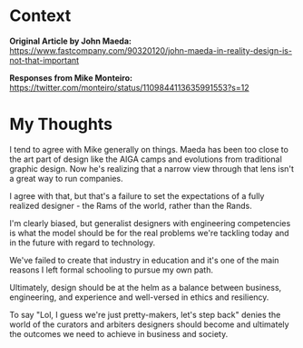 # Context
**Original Article by John Maeda:**
https://www.fastcompany.com/90320120/john-maeda-in-reality-design-is-not-that-important


**Responses from Mike Monteiro:**
https://twitter.com/monteiro/status/1109844113635991553?s=12

# My Thoughts

I tend to agree with Mike generally on things. Maeda has been too close to the art part of design like the AIGA camps and evolutions from traditional graphic design. Now he's realizing that a narrow view through that lens isn't a great way to run companies.

I agree with that, but that's a failure to set the expectations of a fully realized designer - the Rams of the world, rather than the Rands.

I'm clearly biased, but generalist designers with engineering competencies is what the model should be for the real problems we're tackling today and in the future with regard to technology.

We've failed to create that industry in education and it's one of the main reasons I left formal schooling to pursue my own path.

Ultimately, design should be at the helm as a balance between business, engineering, and experience and well-versed in ethics and resiliency.

To say "Lol, I guess we're just pretty-makers, let's step back" denies the world of the curators and arbiters designers should become and ultimately the outcomes we need to achieve in business and society.